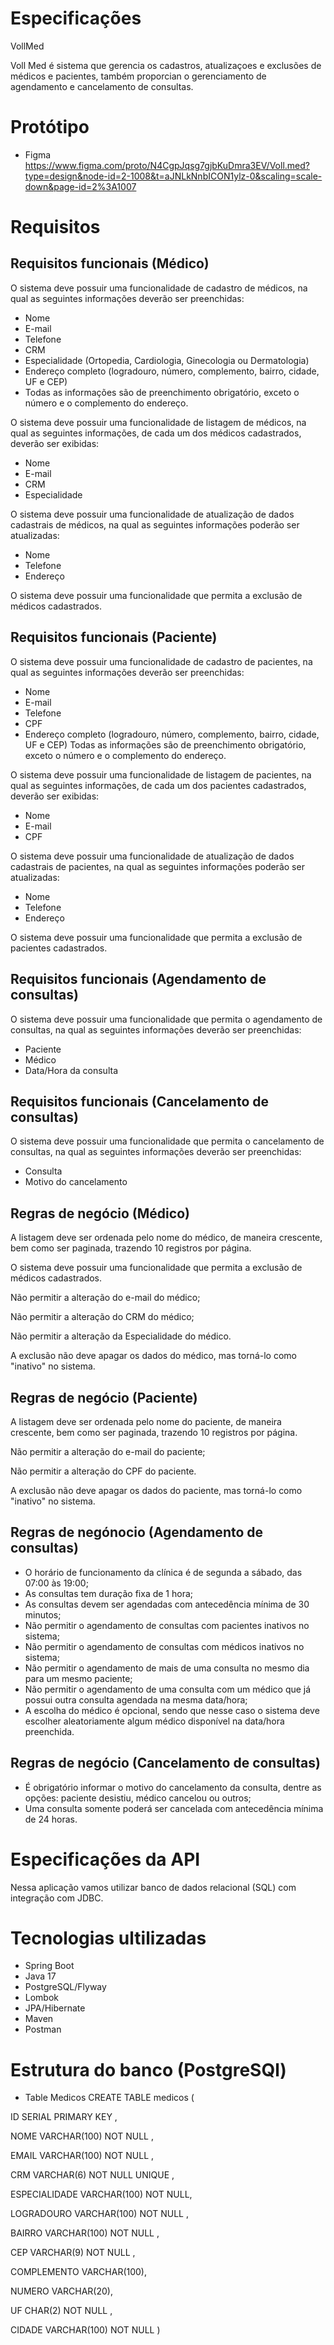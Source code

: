 # Especificações

VollMed

Voll Med é sistema que gerencia os cadastros, atualizaçoes e exclusões de médicos e pacientes, também proporcian o gerenciamento de agendamento e cancelamento de consultas.

# Protótipo 
- Figma https://www.figma.com/proto/N4CgpJqsg7gjbKuDmra3EV/Voll.med?type=design&node-id=2-1008&t=aJNLkNnbICON1ylz-0&scaling=scale-down&page-id=2%3A1007

# Requisitos

## Requisitos funcionais (Médico)
O sistema deve possuir uma funcionalidade de cadastro de médicos, na qual as seguintes informações deverão ser preenchidas:
- Nome
- E-mail
- Telefone
- CRM
- Especialidade (Ortopedia, Cardiologia, Ginecologia ou Dermatologia)
- Endereço completo (logradouro, número, complemento, bairro, cidade, UF e CEP)
- Todas as informações são de preenchimento obrigatório, exceto o número e o complemento do endereço.

O sistema deve possuir uma funcionalidade de listagem de médicos, na qual as seguintes informações, de cada um dos médicos cadastrados, deverão ser exibidas:
- Nome
- E-mail
- CRM
- Especialidade

O sistema deve possuir uma funcionalidade de atualização de dados cadastrais de médicos, na qual as seguintes informações poderão ser atualizadas:
- Nome
- Telefone
- Endereço

O sistema deve possuir uma funcionalidade que permita a exclusão de médicos cadastrados.

## Requisitos funcionais (Paciente)
O sistema deve possuir uma funcionalidade de cadastro de pacientes, na qual as seguintes informações deverão ser preenchidas:
- Nome
- E-mail
- Telefone
- CPF
- Endereço completo (logradouro, número, complemento, bairro, cidade, UF e CEP)
Todas as informações são de preenchimento obrigatório, exceto o número e o complemento do endereço.

O sistema deve possuir uma funcionalidade de listagem de pacientes, na qual as seguintes informações, de cada um dos pacientes cadastrados, deverão ser exibidas:
- Nome
- E-mail
- CPF

O sistema deve possuir uma funcionalidade de atualização de dados cadastrais de pacientes, na qual as seguintes informações poderão ser atualizadas:
- Nome
- Telefone
- Endereço

O sistema deve possuir uma funcionalidade que permita a exclusão de pacientes cadastrados.

## Requisitos funcionais (Agendamento de consultas)
O sistema deve possuir uma funcionalidade que permita o agendamento de consultas, na qual as seguintes informações deverão ser preenchidas:
- Paciente
- Médico
- Data/Hora da consulta

## Requisitos funcionais (Cancelamento de consultas)
O sistema deve possuir uma funcionalidade que permita o cancelamento de consultas, na qual as seguintes informações deverão ser preenchidas:
- Consulta
- Motivo do cancelamento

## Regras de negócio (Médico)

A listagem deve ser ordenada pelo nome do médico, de maneira crescente, bem como ser paginada, trazendo 10 registros por página.

O sistema deve possuir uma funcionalidade que permita a exclusão de médicos cadastrados.

Não permitir a alteração do e-mail do médico;

Não permitir a alteração do CRM do médico;

Não permitir a alteração da Especialidade do médico.

A exclusão não deve apagar os dados do médico, mas torná-lo como "inativo" no sistema.

## Regras de negócio (Paciente)

A listagem deve ser ordenada pelo nome do paciente, de maneira crescente, bem como ser paginada, trazendo 10 registros por página.

Não permitir a alteração do e-mail do paciente;

Não permitir a alteração do CPF do paciente.

A exclusão não deve apagar os dados do paciente, mas torná-lo como "inativo" no sistema.

## Regras de negónocio (Agendamento de consultas)
- O horário de funcionamento da clínica é de segunda a sábado, das 07:00 às 19:00;
- As consultas tem duração fixa de 1 hora;
- As consultas devem ser agendadas com antecedência mínima de 30 minutos;
- Não permitir o agendamento de consultas com pacientes inativos no sistema;
- Não permitir o agendamento de consultas com médicos inativos no sistema;
- Não permitir o agendamento de mais de uma consulta no mesmo dia para um mesmo paciente;
- Não permitir o agendamento de uma consulta com um médico que já possui outra consulta agendada na mesma data/hora;
- A escolha do médico é opcional, sendo que nesse caso o sistema deve escolher aleatoriamente algum médico disponível na data/hora preenchida.

## Regras de negócio (Cancelamento de consultas)
- É obrigatório informar o motivo do cancelamento da consulta, dentre as opções: paciente desistiu, médico cancelou ou outros;
- Uma consulta somente poderá ser cancelada com antecedência mínima de 24 horas.

# Especificações da API

Nessa aplicação vamos utilizar banco de dados relacional (SQL) com integração com JDBC.

# Tecnologias ultilizadas

- Spring Boot
- Java 17
- PostgreSQL/Flyway
- Lombok
- JPA/Hibernate
- Maven
- Postman

# Estrutura do banco (PostgreSQl)
- Table Medicos
CREATE TABLE medicos (

ID SERIAL PRIMARY KEY ,

NOME VARCHAR(100) NOT NULL ,

EMAIL VARCHAR(100) NOT NULL ,

CRM VARCHAR(6) NOT NULL  UNIQUE ,

ESPECIALIDADE VARCHAR(100) NOT NULL,

LOGRADOURO VARCHAR(100) NOT NULL ,

BAIRRO VARCHAR(100) NOT NULL ,

CEP VARCHAR(9) NOT NULL ,

COMPLEMENTO VARCHAR(100),

NUMERO VARCHAR(20),

UF CHAR(2) NOT NULL ,

CIDADE VARCHAR(100) NOT NULL
)